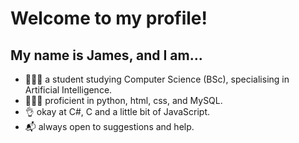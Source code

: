 # Welcome to my profile!
## My name is James, and I am...
- 👨🏻‍🎓 a student studying Computer Science (BSc), specialising in Artificial Intelligence.
- 👨🏻‍💻 proficient in python, html, css, and MySQL.
- 👌 okay at C#, C and a little bit of JavaScript.
- 📬 always open to suggestions and help. 


